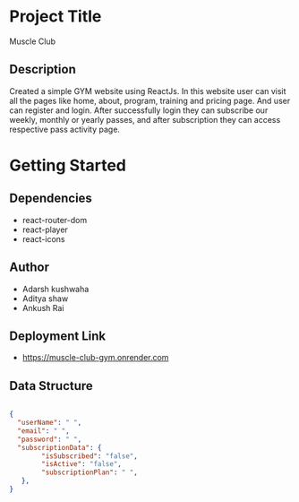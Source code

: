 # Project Title
Muscle Club
## Description
Created a simple GYM website using ReactJs. In this website user can visit all the pages like home, about, program, training and pricing page. And user can register and login. After successfully login they can subscribe our weekly, monthly or yearly passes, and after subscription they can access respective pass activity page.
# Getting Started

## Dependencies
* react-router-dom
* react-player
* react-icons

## Author
* Adarsh kushwaha
* Aditya shaw
* Ankush Rai

## Deployment Link 
* https://muscle-club-gym.onrender.com

## Data Structure 


```json

{
  "userName": " ",
  "email": " ",
  "password": " ",
  "subscriptionData": {
        "isSubscribed": "false",
        "isActive": "false",
        "subscriptionPlan": " ",
   },
}

